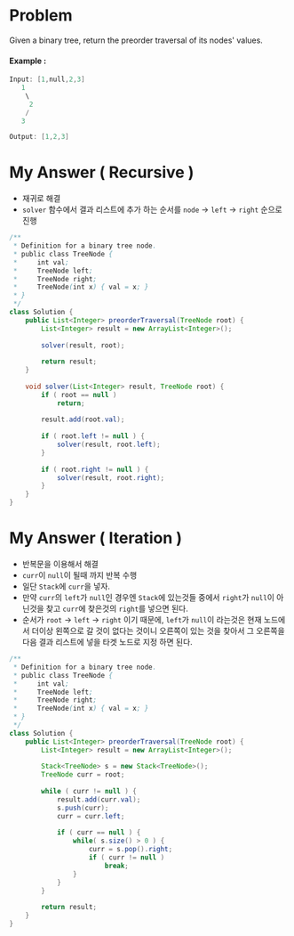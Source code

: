 # Problem

Given a binary tree, return the preorder traversal of its nodes' values.

#### Example :

```swift
Input: [1,null,2,3]
   1
    \
     2
    /
   3

Output: [1,2,3]
```

# My Answer ( Recursive )

* 재귀로 해결
* `solver` 함수에서 결과 리스트에 추가 하는 순서를 `node` -> `left` -> `right` 순으로 진행

```java
/**
 * Definition for a binary tree node.
 * public class TreeNode {
 *     int val;
 *     TreeNode left;
 *     TreeNode right;
 *     TreeNode(int x) { val = x; }
 * }
 */
class Solution {
    public List<Integer> preorderTraversal(TreeNode root) {
        List<Integer> result = new ArrayList<Integer>();
        
        solver(result, root);
        
        return result;
    }
    
    void solver(List<Integer> result, TreeNode root) {
        if ( root == null )
            return;
        
        result.add(root.val);
        
        if ( root.left != null ) {
            solver(result, root.left);
        }
        
        if ( root.right != null ) {
            solver(result, root.right);
        }
    }
}
```

# My Answer ( Iteration )

* 반복문을 이용해서 해결
* `curr`이 `null`이 될때 까지 반복 수행
* 일단 `Stack`에 `curr`을 넣자.
* 만약 `curr`의 `left`가 `null`인 경우엔 `Stack`에 있는것들 중에서 `right`가 `null`이 아닌것을 찾고 `curr`에 찾은것의 `right`를 넣으면 된다.
* 순서가 `root` -> `left` -> `right` 이기 때문에, `left`가 `null`이 라는것은 현재 노드에서 더이상 왼쪽으로 갈 것이 없다는 것이니 오른쪽이 있는 것을 찾아서 그 오른쪽을 다음 결과 리스트에 넣을 타겟 노드로 지정 하면 된다.

```java
/**
 * Definition for a binary tree node.
 * public class TreeNode {
 *     int val;
 *     TreeNode left;
 *     TreeNode right;
 *     TreeNode(int x) { val = x; }
 * }
 */
class Solution {
    public List<Integer> preorderTraversal(TreeNode root) {
        List<Integer> result = new ArrayList<Integer>();
        
        Stack<TreeNode> s = new Stack<TreeNode>(); 
        TreeNode curr = root; 
        
        while ( curr != null ) {            
            result.add(curr.val);
            s.push(curr);
            curr = curr.left;
            
            if ( curr == null ) {
                while( s.size() > 0 ) {
                    curr = s.pop().right;
                    if ( curr != null )
                        break;
                }    
            }
        }
        
        return result;
    }
}
```

